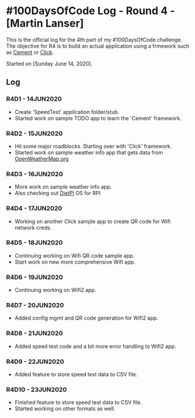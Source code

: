 # #100DaysOfCode Log - Round 4 - [Martin Lanser]

This is the official log for the 4th part of my #100DaysOfCode challenge. The objective for R4 is to build an actual application using a frmework such as [Cement](https://builtoncement.com/) or [Click](https://palletsprojects.com/p/click/).

Started on [Sunday June 14, 2020].

## Log

### R4D1 - 14JUN2020
* Create 'SpeedTest' application folder/stub.
* Started work on sample TODO app to learn the 'Cement' framework.

### R4D2 - 15JUN2020
* Hit some major roadblocks. Starting over with 'Click' framework.
* Started work on sample weather info app that gets data from [OpenWeatherMap.org](https://openweathermap.org)

### R4D3 - 16JUN2020
* More work on sample weather info app.
* Also checking out [DietPi](https://dietpi.com/) OS for RPI

### R4D4 - 17JUN2020
* Working on another Click sample app to create QR code for Wifi network creds.

### R4D5 - 18JUN2020
* Continuing working on Wifi QR code sample app.
* Start work on new more comprehensive Wifi app.

### R4D6 - 19JUN2020
* Continuing working on Wifi2 app.

### R4D7 - 20JUN2020
* Added config mgmt and QR code generation for Wifi2 app.

### R4D8 - 21JUN2020
* Added speed test code and a bit more error handling to Wifi2 app.

### R4D9 - 22JUN2020
* Added feature to store speed test data to CSV file.

### R4D10 - 23JUN2020
* Finished feature to store speed test data to CSV file.
* Started working on other formats as well.